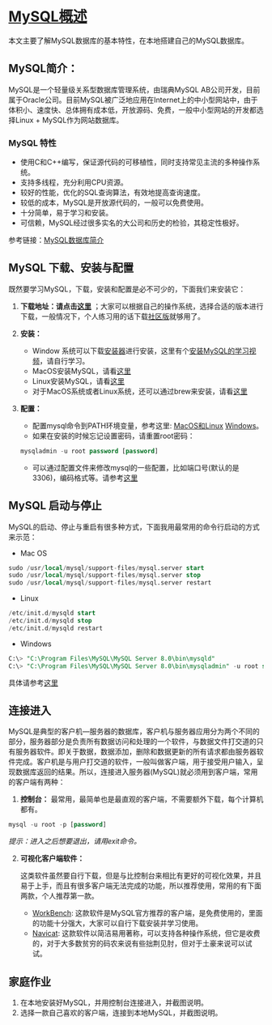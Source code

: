 # [MySQL概述](https://www.mysql.com/)

本文主要了解MySQL数据库的基本特性，在本地搭建自己的MySQL数据库。

## MySQL简介：

MySQL是一个轻量级关系型数据库管理系统，由瑞典MySQL AB公司开发，目前属于Oracle公司。目前MySQL被广泛地应用在Internet上的中小型网站中，由于体积小、速度快、总体拥有成本低，开放源码、免费，一般中小型网站的开发都选择Linux + MySQL作为网站数据库。

### MySQL 特性

* 使用C和C++编写，保证源代码的可移植性，同时支持常见主流的多种操作系统。
* 支持多线程，充分利用CPU资源。
* 较好的性能，优化的SQL查询算法，有效地提高查询速度。
* 较低的成本，MySQL是开放源代码的，一般可以免费使用。
* 十分简单，易于学习和安装。
* 可信赖，MySQL经过很多实名的大公司和历史的检验，其稳定性极好。

参考链接：[MySQL数据库简介](http://blog.51cto.com/9291927/2087947)



## MySQL 下载、安装与配置

既然要学习MySQL，下载，安装和配置是必不可少的，下面我们来安装它：

1. **下载地址：请点击[这里](https://www.mysql.com/products/)** ；大家可以根据自己的操作系统，选择合适的版本进行下载，一般情况下，个人练习用的话下载[社区版](https://dev.mysql.com/downloads/mysql/)就够用了。

2. **安装：**

   - Window 系统可以下载[安装器](https://dev.mysql.com/downloads/windows/)进行安装，这里有个[安装MySQL的学习视频](https://www.imooc.com/video/1803)，请自行学习。
   - MacOS安装MySQL，请看[这里](https://dev.mysql.com/doc/refman/5.7/en/osx-installation.html)
   - Linux安装MySQL，请看[这里](https://dev.mysql.com/doc/refman/5.7/en/linux-installation.html)
   - 对于MacOS系统或者Linux系统，还可以通过brew来安装，请看[这里](https://medium.com/@devontem/solved-cant-connect-to-local-mysql-server-through-socket-tmp-mysql-sock-2-f52c9c546f7)

3. **配置：**

   * 配置mysql命令到PATH环境变量，参考这里: [MacOS和Linux](https://blog.csdn.net/soslinken/article/details/78927963) [Windows](https://blog.csdn.net/u013372487/article/details/50751689)。
   * 如果在安装的时候忘记设置密码，请重置root密码：

   ```sql
   mysqladmin -u root password [password]
   ```

   * 可以通过配置文件来修改mysql的一些配置，比如端口号(默认的是3306)，编码格式等。请参考[这里](https://github.com/jaywcjlove/mysql-tutorial/blob/master/chapter2/2.5.md)

   

## MySQL 启动与停止

MySQL的启动、停止与重启有很多种方式，下面我用最常用的命令行启动的方式来示范：

* Mac OS

```sql
sudo /usr/local/mysql/support-files/mysql.server start
sudo /usr/local/mysql/support-files/mysql.server stop
sudo /usr/local/mysql/support-files/mysql.server restart
```

* Linux

```sql
/etc/init.d/mysqld start 
/etc/init.d/mysqld stop 
/etc/init.d/mysqld restart 
```

* Windows

```sql
C:\> "C:\Program Files\MySQL\MySQL Server 8.0\bin\mysqld"
C:\> "C:\Program Files\MySQL\MySQL Server 8.0\bin\mysqladmin" -u root shutdown
```

具体请参考[这里](https://tableplus.io/blog/2018/10/how-to-start-stop-restart-mysql-server.html)



## 连接进入

MySQL是典型的客户机—服务器的数据库，客户机与服务器应用分为两个不同的部分，服务器部分是负责所有数据访问和处理的一个软件，与数据文件打交道的只有服务器软件。即关于数据，数据添加，删除和数据更新的所有请求都由服务器软件完成。客户机是与用户打交道的软件，一般叫做客户端，用于接受用户输入，呈现数据库返回的结果。所以，连接进入服务器(MySQL)就必须用到客户端，常用的客户端有两种：

1. **控制台：** 最常用，最简单也是最直观的客户端，不需要额外下载，每个计算机都有。

```sql
mysql -u root -p [password]
```
*提示：进入之后想要退出，请用exit命令。*

2. **可视化客户端软件：**

   这类软件虽然要自行下载，但是与比控制台来相比有更好的可视化效果，并且易于上手，而且有很多客户端无法完成的功能，所以推荐使用，常用的有下面两款，个人推荐第一款。

   * [WorkBench](https://www.mysql.com/products/workbench/): 这款软件是MySQL官方推荐的客户端，是免费使用的，里面的功能十分强大，大家可以自行下载安装并学习使用。
   * [Navicat](https://www.navicat.com/en/products/navicat-for-mysql): 这款软件以简洁易用著称，可以支持各种操作系统，但它是收费的，对于大多数贫穷的码农来说有些拙荆见肘，但对于土豪来说可以试试。

   

## 家庭作业

1. 在本地安装好MySQL，并用控制台连接进入，并截图说明。
2. 选择一款自己喜欢的客户端，连接到本地MySQL，并截图说明。